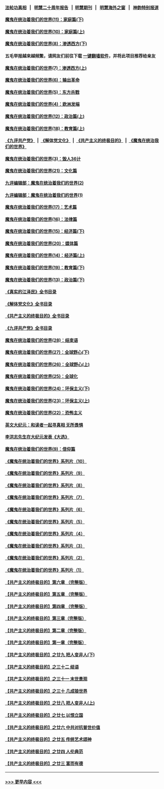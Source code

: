 #### [法轮功真相](https://github.com/gfw-breaker/truth/blob/master/README.md?t=0) &nbsp;&nbsp;|&nbsp;&nbsp; [明慧二十周年报告](https://github.com/gfw-breaker/mh-reports/blob/master/README.md?t=0) &nbsp;&nbsp;|&nbsp;&nbsp;[明慧期刊](https://github.com/gfw-breaker/mh-qikan) &nbsp;&nbsp;|&nbsp;&nbsp; [明慧海外之窗](https://github.com/gfw-breaker/mh-news/blob/master/README.md?t=0) &nbsp;&nbsp;|&nbsp;&nbsp; [神韵特别报道](https://github.com/gfw-breaker/mh-news/blob/master/shenyun.md?t=0)
#### [魔鬼在统治着我们的世界(11)：家庭篇(下)](../pages/nsc422/n10440961.md?t=01120643) 
#### [魔鬼在统治着我们的世界(10)：家庭篇(上)](../pages/nsc422/n10435448.md?t=01120643) 
#### [魔鬼在统治着我们的世界(8)：渗透西方(下)](../pages/nsc422/n10429603.md?t=01120643) 
#### 五毛举报越来越频繁，请网友们前往下载 [一键翻墙软件](https://github.com/gfw-breaker/ssr-accounts)，并将此项目推荐给亲友
#### [魔鬼在统治着我们的世界(7)：渗透西方(上)](../pages/nsc422/n10426013.md?t=01120643) 
#### [魔鬼在统治着我们的世界(6)：输出革命](../pages/nsc422/n10421536.md?t=01120643) 
#### [魔鬼在统治着我们的世界(5)：东方杀戮](../pages/nsc422/n10417707.md?t=01120643) 
#### [魔鬼在统治着我们的世界(4)：欧洲发端](../pages/nsc422/n10414890.md?t=01120643) 
#### [魔鬼在统治着我们的世界(12)：政治篇(上)](../pages/nsc422/n10444576.md?t=01120643) 
#### [魔鬼在统治着我们的世界(18)：教育篇(上)](../pages/nsc422/n10526970.md?t=01120643) 
#### [《九评共产党》](https://github.com/begood0513/9ping.md/blob/master/README.md) &nbsp;|&nbsp; [《解体党文化》](../../../../jtdwh.md/blob/master/README.md)  &nbsp;|&nbsp; [《共产主义的终极目的》](../../../../gczydzjmd.md/blob/master/README.md) &nbsp;|&nbsp; [《魔鬼在统治我们的世界》](../../../../mgztzwmdsj.md/blob/master/README.md) 
#### [魔鬼在统治着我们的世界(3)：毁人36计](../pages/nsc422/n10411583.md?t=01120643) 
#### [魔鬼在统治着我们的世界(21)：文化篇](../pages/nsc422/n10597706.md?t=01120643) 
#### [九评编辑部：魔鬼在统治着我们的世界(2)](../pages/nsc422/n10410036.md?t=01120643) 
#### [九评编辑部：魔鬼在统治着我们的世界(1)](../pages/nsc422/n10406825.md?t=01120643) 
#### [魔鬼在统治着我们的世界(17)：艺术篇](../pages/nsc422/n10499093.md?t=01120643) 
#### [魔鬼在统治着我们的世界(16)：法律篇](../pages/nsc422/n10485969.md?t=01120643) 
#### [魔鬼在统治着我们的世界(15)：经济篇(下)](../pages/nsc422/n10469975.md?t=01120643) 
#### [魔鬼在统治着我们的世界(20)：媒体篇](../pages/nsc422/n10586579.md?t=01120643) 
#### [魔鬼在统治着我们的世界(14)：经济篇(上)](../pages/nsc422/n10457370.md?t=01120643) 
#### [魔鬼在统治着我们的世界(19)：教育篇(下)](../pages/nsc422/n10564808.md?t=01120643) 
#### [魔鬼在统治着我们的世界(13)：政治篇(下)](../pages/nsc422/n10448270.md?t=01120643) 
#### [《真实的江泽民》全书目录](../pages/nsc422/n13721399.md?t=01120643) 
#### [《解体党文化》全书目录](../pages/nsc422/n13721157.md?t=01120643) 
#### [《共产主义的终极目的》全书目录](../pages/nsc422/n13721048.md?t=01120643) 
#### [《九评共产党》全书目录](../pages/nsc422/n13708085.md?t=01120643) 
#### [魔鬼在统治着我们的世界(28)：结束语](../pages/nsc422/n10936246.md?t=01120643) 
#### [魔鬼在统治着我们的世界(27)：全球野心(下)](../pages/nsc422/n10928319.md?t=01120643) 
#### [魔鬼在统治着我们的世界(26)：全球野心(上)](../pages/nsc422/n10900318.md?t=01120643) 
#### [魔鬼在统治着我们的世界(25)：全球化](../pages/nsc422/n10788205.md?t=01120643) 
#### [魔鬼在统治着我们的世界(24)：环保主义(下)](../pages/nsc422/n10695307.md?t=01120643) 
#### [魔鬼在统治着我们的世界(23)：环保主义(上)](../pages/nsc422/n10688613.md?t=01120643) 
#### [魔鬼在统治着我们的世界(22)：恐怖主义](../pages/nsc422/n10614727.md?t=01120643) 
#### [英文大纪元：和读者一起寻真相 无所畏惧](../pages/nsc422/n12542027.md?t=01120643) 
#### [李洪志先生在大纪元发表《大选》](../pages/nsc422/n12534746.md?t=01120643) 
#### [魔鬼在统治着我们的世界(9)：信仰篇](../pages/nsc422/n10432159.md?t=01120643) 
#### [《魔鬼在统治着我们的世界》系列片（10）](../pages/nsc422/n12292670.md?t=01120643) 
#### [《魔鬼在统治着我们的世界》系列片（9）](../pages/nsc422/n12290859.md?t=01120643) 
#### [《魔鬼在统治着我们的世界》系列片（8）](../pages/nsc422/n12287445.md?t=01120643) 
#### [《魔鬼在统治着我们的世界》系列片（7）](../pages/nsc422/n12283425.md?t=01120643) 
#### [《魔鬼在统治着我们的世界》系列片（6）](../pages/nsc422/n12282314.md?t=01120643) 
#### [《魔鬼在统治着我们的世界》系列片（5）](../pages/nsc422/n12281419.md?t=01120643) 
#### [《魔鬼在统治着我们的世界》系列片（4）](../pages/nsc422/n12274024.md?t=01120643) 
#### [《魔鬼在统治着我们的世界》系列片（3）](../pages/nsc422/n12271322.md?t=01120643) 
#### [《魔鬼在统治着我们的世界》系列片（2）](../pages/nsc422/n12269049.md?t=01120643) 
#### [《魔鬼在统治着我们的世界》系列片（1）](../pages/nsc422/n12267575.md?t=01120643) 
#### [【共产主义的终极目的】第六章 （完整版）](../pages/nsc422/n11428913.md?t=01120643) 
#### [【共产主义的终极目的】第五章 （完整版）](../pages/nsc422/n11428912.md?t=01120643) 
#### [【共产主义的终极目的】第四章 （完整版）](../pages/nsc422/n11428907.md?t=01120643) 
#### [【共产主义的终极目的】第三章（完整版）](../pages/nsc422/n11428848.md?t=01120643) 
#### [【共产主义的终极目的】第二章（完整版）](../pages/nsc422/n11428831.md?t=01120643) 
#### [【共产主义的终极目的】第一章（完整版）](../pages/nsc422/n11417651.md?t=01120643) 
#### [【共产主义的终极目的】之廿九 把人变非人(下)](../pages/nsc422/n11344140.md?t=01120643) 
#### [【共产主义的终极目的】之三十二 结语](../pages/nsc422/n11360535.md?t=01120643) 
#### [【共产主义的终极目的】之三十一 末世景观](../pages/nsc422/n11351129.md?t=01120643) 
#### [【共产主义的终极目的】之三十 几成狼世界](../pages/nsc422/n11348280.md?t=01120643) 
#### [【共产主义的终极目的】之廿八 把人变非人(上)](../pages/nsc422/n11340492.md?t=01120643) 
#### [【共产主义的终极目的】之廿七 以恨立国](../pages/nsc422/n11336944.md?t=01120643) 
#### [【共产主义的终极目的】之廿六 中共对抗普世价值](../pages/nsc422/n11324785.md?t=01120643) 
#### [【共产主义的终极目的】之廿五 传统艺术颂神](../pages/nsc422/n11296396.md?t=01120643) 
#### [【共产主义的终极目的】之廿四 人伦典范](../pages/nsc422/n11296397.md?t=01120643) 
#### [【共产主义的终极目的】之廿三 富而有德](../pages/nsc422/n11283598.md?t=01120643) 

----
#### [ >>> 更早内容 <<< ](../indexes/nsc422-earlier.md)
